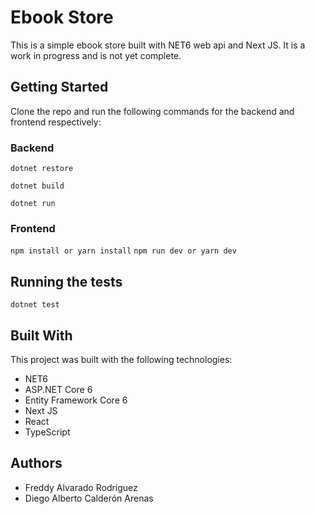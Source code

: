 # Ebook Store

This is a simple ebook store built with NET6 web api and Next JS. It is a work in progress and is not yet complete.

## Getting Started

Clone the repo and run the following commands for the backend and frontend respectively:

### Backend

`dotnet restore`

`dotnet build`

`dotnet run`

### Frontend

`npm install or yarn install`
`npm run dev or yarn dev`

## Running the tests

`dotnet test`

## Built With

This project was built with the following technologies:

- NET6
- ASP.NET Core 6
- Entity Framework Core 6
- Next JS
- React
- TypeScript

## Authors

- Freddy Alvarado Rodríguez
- Diego Alberto Calderón Arenas
